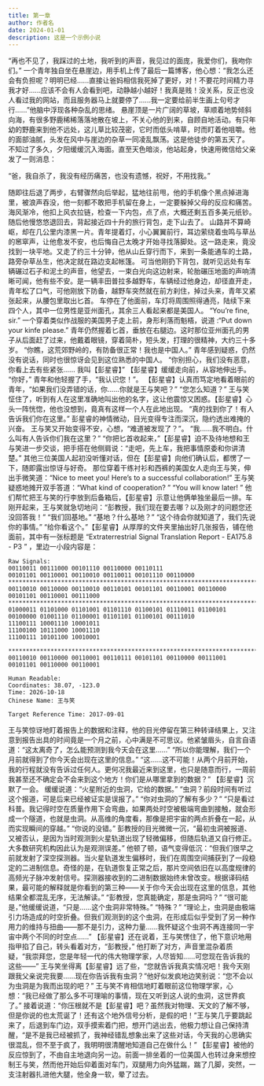 ```yaml
---
title: 第一章
author: 作者名
date: 2024-01-01
description: 这是一个示例小说
---
```


“再也不见了，我踩过的土地，我听到的声音，我见过的面庞，我爱你们，我吻你们。”
一个青年独自坐在悬崖边，用手机上传了最后一篇博客，他心想：“我怎么还会有负担呢？明明已经......直接让爸妈相信我死掉了更好，对！不要花时间精力寻我才好......应该不会有人会看到吧，动静越小越好！我真是贱！没关系，反正也没人看过我的网站，而且服务器马上就要停了......我一定要给前半生画上句号才行......”他脑中浮现各种杂乱的思绪。
悬崖顶是一片广阔的草坡，草顺着地势倾斜向海，有很多野鹿稀稀落落地散在坡上，不关心他的到来，自顾自地活动。有只年幼的野鹿来到他不远处，这儿草比较茂密，它时而低头啃草，时而盯着他咀嚼。他的面部油腻，头发在风中与崖边的杂草一同凌乱飘荡。这是他徒步的第五天了。
不知过了多久，夕阳缓缓沉入海面。直至天色暗淡，他站起身，快速用微信给父亲发了一则消息：

“爸，我自杀了，我没有经历痛苦，也没有遗憾，祝好，不用找我。”

随即往后退了两步，右臂骤然向后举起，猛地往前甩，他的手机像个黑点掉进海里，被浪声吞没，他一刻都不敢把手机留在身上，一定要躲掉父母的反应和痛苦。海风渐冷，他扣上风衣拉链，检查一下内包，点了点，大概还剩五百多美元纸钞。随后他慢悠悠退回去，背起接近四十升的旅行背包，走下山去了。
山路并不算崎岖，却在几公里内漆黑一片。青年提着灯，小心翼翼前行，耳边萦绕着虫鸣与草丛的窸窣声，让他愈发不安，也后悔自己太晚才开始寻找落脚处。这一路走来，竟没找到一块平地。又走了约三十分钟，他从山丘穿行而下，来到一条能通车的土路，路旁杂草丛生，他决定就在路边支起帐篷。
可当他刚扔下背包，就听见远处有车辆碾过石子和泥土的声音，他望去，一束白光向这边射来，轮胎碾压地面的声响清晰可闻，他有些不安。是一辆丰田普拉多越野车，车辆经过他身边，却径直开走，青年松了口气，可他刚放下防备，越野车突然就在前方刹住，掉过头来，青年又紧张起来，从腰包里取出匕首。
车停在了他面前，车灯将周围照得通亮，陆续下来四个人，其中一位男性是亚州面孔，其余三人看起来都是美国人。
“You’re fine, sir.” 一个穿着类似作战服的美国男子走上前，身形利落而魁梧，说道 :“Put down your kinfe please.”
青年仍然握着匕首，垂放在右腿边。这时那位亚州面孔的男子从后面赶了过来，他戴着眼镜，穿着简朴，短头发，打理的很精神，大约三十多岁。
“你瞧，这荒郊野岭的，有防备很正常！我也是中国人。”
青年感到疑惑，仍然没有说话，同时也很惊讶会见到这位熟悉的中国人。
“你别担心，我们没有恶意，你看上去有些紧张...... 我叫【彭星睿】”
【彭星睿】缓缓走向前，从容地伸出手。
“你好，” 青年和他轻握了手，“我认识您！”。
【彭星睿】认真而笃定地看着眼前的青年，“如果我们没弄错的话，你......你就是王与笑吧？”
“您怎么知道？”
王与笑怔住了，听到有人在这里准确地叫出他的名字，这让他震惊又困惑。【彭星睿】心头一阵恍惚，他也没想到，竟真有这样一个人在此地出现。
“真的找到你了！有人告诉我们你在这里。” 彭星睿的神情微动，目光变得专注而深沉，隐约透出难掩的兴奋。
王与笑又开始变得不安，心想，“难道被发现了？”。
“我......我不明白。什么叫有人告诉你们我在这里？”
“你把匕首收起来，”【彭星睿】迫不及待地想和王与笑进一步交谈，把手搭在他侧肩说：“走吧，先上车，我把事情原委和你讲清楚。”
其他三位美国人起初没听懂对话，但在【彭星睿】向他们确认后，都愣了一下，随即露出惊讶与好奇。 那位穿着干练衬衫和西裤的美国女人走向王与笑，伸出手微笑道：“Nice to meet you! Here’s to a successful collaboration!” 
王与笑疑惑地摊开双手答道：“What kind of cooperation? ” 
“You will know later! ”
他们帮忙把王与笑的行李放到后备箱后，【彭星睿】示意让他俩单独坐最后一排。车刚开起来，王与笑就急切地问：“彭教授，我们现在要去哪？以及刚才的问题您还没回答我！”
“我们回基地。”
“基地？什么基地？”
“这个待会你就知道了，我们先说你的事情。”
“给你看这个。”【彭星睿】从厚厚的文件夹里抽出好几张报告，铺在他面前，其中有一张标题是 “Extraterrestrial Signal Translation Report - EA175.8 - P3 ” ，里边一小段内容是：

```
Raw Signals:
00110011 00111000 00101110 00110000 00110111
00101101 00110001 00110010 00110011 00101110 00110000
****************************************************************************************
00110010 00110000 00110010 00110101 00101101 00110001 00110000 00101101 00110001 00111000
****************************************************************************************
01000011 01101000 01101001 01101110 01100101 01110011 01100101 00100000 01001110 01100001 01101101 01100101 00111010
11100111 10001110 10001011
11100100 10111000 10001110
11100111 10101100 10010001

****************************************************************************************
00110010 00110000 00110001 00110111 00101101 00110000 00111001 00101101 00110000 00110001

Human Readable:
Coordinates: 38.07, -123.0
Time: 2026-10-18
Chinese Name: 王与笑

Target Reference Time: 2017-09-01
```

王与笑惊讶地盯着报告上的数据和注释，他的目光停留在第三种转译结果上，又注意到报告出具的时间竟是一个月之前，心中满是不可思议。他紧皱眉头，自言自语道：“这太离奇了，怎么能预测到我今天会在这里……”
“所以你能理解，我们一个月前就得到了你今天会出现在这里的信息。”
“这……这不可能！从两个月前开始，我的行程就没有告诉过任何人。更何况我最近来到这里，也只是随意而行，一周前我甚至还不确定会不会来到这个地方！你们是从哪里拿到的数据？”
【彭星睿】沉默了一会。
缓缓说道：“火星附近的虫洞，它给的数据。”
“虫洞？前段时间有听过这个报道，可是后来已经被证实是误报了。”
“你对虫洞的了解有多少？”
“只是看过科普。我记得时空在质量作用下会弯曲，如果两处时空被极端弯曲到接触，就会形成一个隧道，也就是虫洞。从高维的角度看，那像是把宇宙的两点折叠在一起，从而实现瞬间的穿越。”
“你说的没错。”
 彭教授的目光微微一沉，“最初虫洞被报道、又被否认，是因为当时观测到火星轨道出现了轻微偏移，但随后轨道又自行修正。大多数研究机构因此认为是观测误差。”
他顿了顿，语气变得低沉：“但我们很早之前就发射了深空探测器。当火星轨道发生偏移时，我们在周围空间捕获到了一段稳定的二进制信息。奇怪的是，在轨道恢复正常之后，那片空间依旧在以高度规律的高频光子脉冲发射信号。探测器接收到的二进制数据始终未曾改变。根据译码结果，最可能的解释就是你看到的第三种——关于你今天会出现在这里的信息，其他结果全都混乱无序，无法解读。”
“彭教授，您真能确定，那是虫洞吗？”
“很可能是，”他缓缓说道，“只是……这个虫洞非常特殊。”
“特殊？”
“理论上，虫洞是由极端引力场造成的时空折叠。但我们观测到的这个虫洞，在形成后似乎受到了另一种作用力的维持与扭曲——那不是引力，这种力量......我怀疑这个虫洞不再连接同一宇宙中两个不同的时空点......”
【彭星睿】还在说着，王与笑愣住了，他下意识地用指甲掐了自己，转头看着对方，“彭教授，” 他打断了对方，声音里混杂着质疑，“我崇拜您，您是年轻一代的伟大物理学家，人尽皆知……可您现在告诉我的这些——”
王与笑坐得离【彭星睿】远了些，“您就告诉我真实情况吧！我今天刚跟我父亲说完我要......现在你告诉我有虫洞？”他好似发疯地边笑别说：“您不会以为虫洞是为我而出现的吧？”
王与笑不肯相信地盯着眼前这位物理学家，心想：“我已经做了那么多不可理喻的事情，现在又听到这人说的虫洞，这世界疯了。” 接着说道：“你压根就不是【彭星睿】吧？虽然我对物理、天文的了解不够，但是你说的也太荒诞了！还有这个地外信号分析，是假的吧！”王与笑几乎要跳起来了，后退到车门边，双手摸索着门把，想开门逃出去，他极力想让自己保持清醒，“是不是我已经被抓了，我神经错乱想象出来了这些对话，今天我的心思确实很混乱，但不至于疯了，我明明很清醒地知道自己在做什么！”
【彭星睿】被他的反应惊到了，不由自主地退向另一边。前面一排坐着的一位美国人也转过身来想控制王与笑，然而他开始后仰着面对车门，双腿用力向外猛踹，踹了几脚，突然，一支注射器扎进他大腿，他全身一软，晕了过去。

